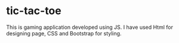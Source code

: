 # tic-tac-toe
This is gaming application developed using JS.
I have used Html for designing page, CSS and Bootstrap for styling.
